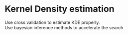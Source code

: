 # Kernel Density estimation
Use cross validation to estimate KDE properly.  
Use bayesian inference methods to accelerate the search